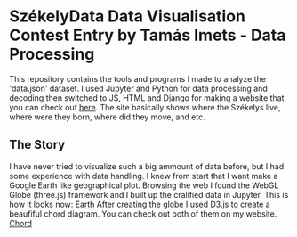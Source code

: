 # SzékelyData Data Visualisation Contest Entry by Tamás Imets - Data Processing

This repository contains the tools and programs I made to analyze the 'data.json' dataset. I used Jupyter and Python for data processing and decoding then switched to JS, HTML and Django for making a website that you can check out [here](http://imetomi.pythonanywhere.com). The site basically shows where the Székelys live, where were they born, where did they move, and etc. 

## The Story
I have never tried to visualize such a big ammount of data before, but I had some experience with data handling. I knew from start that I want make a Google Earth like geographical plot. Browsing the web I found the WebGL Globe (three.js) framework and I built up the cralified data in Jupyter. This is how it looks now: [Earth](earth.png)
After creating the globe I used D3.js to create a beaufiful chord diagram. You can check out both of them on my website. [Chord](chord.png)
